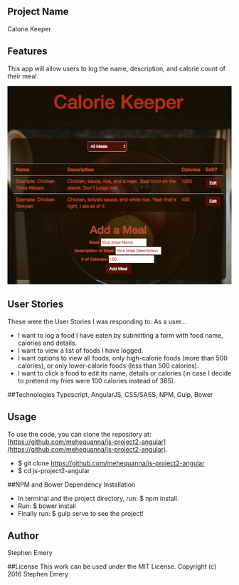 ## Project Name
Calorie Keeper

## Features
This app will allow users to log the name, description, and calorie count of their meal.

![screenshot of project](calories.png)

## User Stories
These were the User Stories I was responding to:
As a user…
* I want to log a food I have eaten by submitting a form with food name, calories and details.
* I want to view a list of foods I have logged.
* I want options to view all foods, only high-calorie foods (more than 500 calories), or only lower-calorie foods (less than 500 calories).
* I want to click a food to edit its name, details or calories (in case I decide to pretend my fries were 100 calories instead of 365).

##Technologies
Typescript, AngularJS, CSS/SASS, NPM, Gulp, Bower

## Usage
To use the code, you can clone the repository at: [https://github.com/mehequanna/js-project2-angular](https://github.com/mehequanna/js-project2-angular).
* $ git clone https://github.com/mehequanna/js-project2-angular
* $ cd js-project2-angular

##NPM and Bower Dependency Installation
* In terminal and the project directory, run: $ npm install.
* Run: $ bower install
* Finally run: $ gulp serve to see the project!

## Author
Stephen Emery

##License
This work can be used under the MIT License.
Copyright (c) 2016 Stephen Emery
